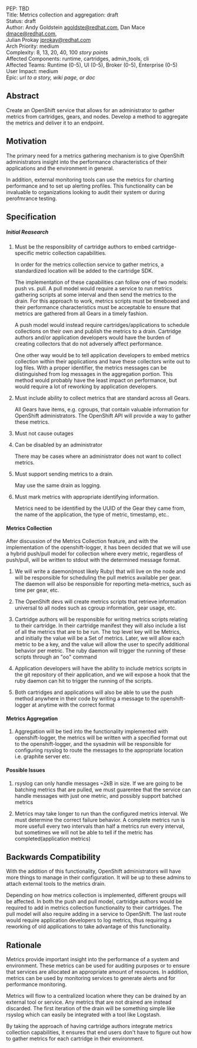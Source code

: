PEP: TBD  
Title: Metrics collection and aggregation: draft  
Status: draft  
Author: Andy Goldstein <agoldste@redhat.com>, Dan Mace <dmace@redhat.com>,  
Julian Prokay <jprokay@redhat.com>  
Arch Priority: medium  
Complexity: 8, 13, 20, 40, 100 *story points*  
Affected Components: runtime, cartridges, admin_tools, cli  
Affected Teams: Runtime (0-5), UI (0-5), Broker (0-5), Enterprise (0-5)  
User Impact: medium  
Epic: *url to a story, wiki page, or doc*  

Abstract
--------
Create an OpenShift service that allows for an administrator to gather metrics
from cartridges, gears, and nodes. Develop a method to aggregate the metrics
and deliver it to an endpoint.

Motivation
----------
The primary need for a metrics gathering mechanism is to give OpenShift
administrators insight into the performance characteristics of their
applications and the environment in general.

In addition, external monitoring tools can use the metrics for charting
performance and to set up alerting profiles. This functionality can be
invaluable to organizations looking to audit their system or during perofmrance
testing.

Specification
-------------


##### Initial Reasearch


1. Must be the responsiblity of cartridge authors to embed cartridge-specific
metric collection capabilities.

   In order for the metrics collection service to gather metrics, a
standardized location will be added to the cartridge SDK.

   The implementation of these capabilities can follow one of two models: push
vs. pull. A pull model would require a service to run metrics gathering scripts
at some interval and then send the metrics to the drain. For this approach to
work, metrics scripts must be timeboxed and their performance characteristics
must be acceptable to ensure that metrics are gathered from all Gears in a
timely fashion.

   A push model would instead require cartridges/applications to schedule
collections on their own and publish the metrics to a drain. Cartridge authors
and/or application developers would have the burden of creating collectors that
do not adversely affect performance.

   One other way would be to tell application developers to embed metrics
collection within their applications and have these collectors write out to
log files. With a proper identifier, the metrics messages can be distinguished
from log messages in the aggregation portion. This method would probably have
the least impact on performance, but would require a lot of reworking by
application developers.

1. Must include ability to collect metrics that are standard across all Gears.

   All Gears have items, e.g. cgroups, that contain valuable information for
OpenShift administrators. The OpenShift API will provide a way to gather these
metrics.

1. Must not cause outages

1. Can be disabled by an administrator

   There may be cases where an administrator does not want to collect metrics.




1. Must support sending metrics to a drain.

   May use the same drain as logging.

1. Must mark metrics with appropriate identifying information.

   Metrics need to be identified by the UUID of the Gear they came from, the
name of the application, the type of metric, timestamp, etc..


#### Metrics Collection

After discussion of the Metrics Collection feature, and with the implementation of the openshift-logger, it has been decided that we will use a hybrid push/pull model for collection where every metric, regardless of push/pull, will be written to stdout with the determined message format.

1. We will write a daemon(most likely Ruby) that will live on the node and will be responsible for scheduling the pull metrics available per gear. The daemon will also be responsible for reporting meta-metrics, such as time per gear, etc.

1. The OpenShift devs will create metrics scripts that retrieve information universal to all nodes such as cgroup information, gear usage, etc.

1. Cartridge authors will be responsible for writing metrics scripts relating to their cartridge. In their cartridge manifest they will also include a list of all the metrics that are to be run. The top level key will be Metrics, and initially the value will be a Set of metrics. Later, we will allow each metric to be a key, and the value will allow the user to specify additional behavior per metric. The ruby daemon will trigger the running of these scripts through an "oo" command

1. Application developers will have the ability to include metrics scripts in the git repository of their application, and we will expose a hook that the ruby daemon can hit to trigger the running of the scripts.

1. Both cartridges and applications will also be able to use the push method anywhere in their code by writing a message to the openshift-logger at anytime with the correct format


#### Metrics Aggregation
1. Aggregation will be tied into the functionality implemented with openshift-logger, the metrics will be written with a specified format out to the openshift-logger, and the sysadmin will be responsible for configuring rsyslog to route the messages to the appropriate location i.e. graphite server etc.

#### Possible Issues

1. rsyslog can only handle messages ~2kB in size. If we are going to be batching metrics that are pulled, we must guarentee that the service can handle messages with just one metric, and possibly support batched metrics

1. Metrics may take longer to run than the configured metrics interval. We must determine the correct failure behavior. A complete metrics run is more usefull every two intervals than half a metrics run every interval, but sometimes we will not be able to tell if the metric has completed(application metrics)

Backwards Compatibility
-----------------------
With the addition of this functionality, OpenShift administrators will have
more things to manage in their configuration. It will be up to these admins
to attach external tools to the metrics drain.

Depending on how metrics collection is implemented, different groups will be
affected. In both the push and pull model, cartridge authors would be required
to add in metrics collection functionality to their cartridges. The pull model
will also require adding in a service to OpenShift. The last route would
require application developers to log metrics, thus requiring a reworking of
old applications to take advantage of this functionality.


Rationale
---------
Metrics provide important insight into the performance of a system and
environment. These metrics can be used for auditing purposes or to ensure that
services are allocated an appropriate amount of resources. In addition, metrics
can be used by monitoring services to generate alerts and for performance
monitoring.

Metrics will flow to a centralized location where they can be drained by an
external tool or service. Any metrics that are not drained are instead
discarded. The first iteration of the drain will be something simple like
rsyslog which can easily be integrated with a tool like Logstash.

By taking the approach of having cartridge authors integrate metrics collection
capabilities, it ensures that end users don't have to figure out how to gather
metrics for each cartridge in their environment.
